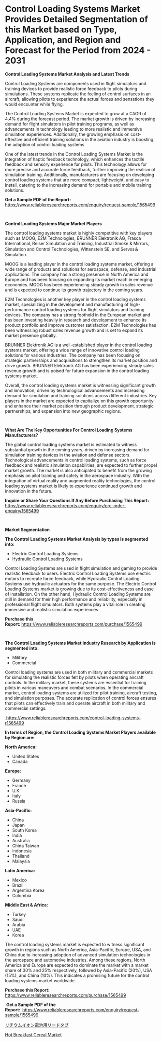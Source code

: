 <p><h1>Control Loading Systems Market Provides Detailed Segmentation of this Market based on Type, Application, and Region and Forecast for the Period from 2024 - 2031</h1></p><p><strong>Control Loading Systems Market Analysis and Latest Trends</strong></p>
<p><p>Control Loading Systems are components used in flight simulators and training devices to provide realistic force feedback to pilots during simulations. These systems replicate the feeling of control surfaces in an aircraft, allowing pilots to experience the actual forces and sensations they would encounter while flying. </p><p>The Control Loading Systems Market is expected to grow at a CAGR of 4.4% during the forecast period. The market growth is driven by increasing demand for flight simulators in pilot training programs, as well as advancements in technology leading to more realistic and immersive simulation experiences. Additionally, the growing emphasis on cost-effective and efficient training solutions in the aviation industry is boosting the adoption of control loading systems.</p><p>One of the latest trends in the Control Loading Systems Market is the integration of haptic feedback technology, which enhances the tactile feedback and sensory experience for pilots. This technology allows for more precise and accurate force feedback, further improving the realism of simulation training. Additionally, manufacturers are focusing on developing control loading systems that are more compact, lightweight, and easy to install, catering to the increasing demand for portable and mobile training solutions.</p></p>
<p><strong>Get a Sample PDF of the Report:&nbsp;</strong> <a href="https://www.reliableresearchreports.com/enquiry/request-sample/1565499">https://www.reliableresearchreports.com/enquiry/request-sample/1565499</a></p>
<p>&nbsp;</p>
<p><strong>Control Loading Systems Major Market Players</strong></p>
<p><p>The control loading systems market is highly competitive with key players such as MOOG, E2M Technologies, BRUNNER Elektronik AG, Frasca International, Reiser Simulation and Training, Industrial Smoke & Mirrors, Simulation and Control Technologies, Wittenstein SE, and Servos＆Simulation. </p><p>MOOG is a leading player in the control loading systems market, offering a wide range of products and solutions for aerospace, defense, and industrial applications. The company has a strong presence in North America and Europe and has been focusing on expanding its market reach in emerging economies. MOOG has been experiencing steady growth in sales revenue and is expected to continue its growth trajectory in the coming years.</p><p>E2M Technologies is another key player in the control loading systems market, specializing in the development and manufacturing of high-performance control loading systems for flight simulators and training devices. The company has a strong foothold in the European market and has been investing heavily in research and development to enhance its product portfolio and improve customer satisfaction. E2M Technologies has been witnessing robust sales revenue growth and is set to expand its market presence globally.</p><p>BRUNNER Elektronik AG is a well-established player in the control loading systems market, offering a wide range of innovative control loading solutions for various industries. The company has been focusing on strategic partnerships and acquisitions to strengthen its market position and drive growth. BRUNNER Elektronik AG has been experiencing steady sales revenue growth and is poised for future expansion in the control loading systems market. </p><p>Overall, the control loading systems market is witnessing significant growth and innovation, driven by technological advancements and increasing demand for simulation and training solutions across different industries. Key players in the market are expected to capitalize on this growth opportunity and enhance their market position through product development, strategic partnerships, and expansion into new geographic regions.</p></p>
<p>&nbsp;</p>
<p><strong>What Are The Key Opportunities For Control Loading Systems Manufacturers?</strong></p>
<p><p>The global control loading systems market is estimated to witness substantial growth in the coming years, driven by increasing demand for simulation training devices in the aviation and defense sectors. Technological advancements in control loading systems, such as force feedback and realistic simulation capabilities, are expected to further propel market growth. The market is also anticipated to benefit from the growing emphasis on pilot training and safety in the aerospace industry. With the integration of virtual reality and augmented reality technologies, the control loading systems market is likely to experience continued growth and innovation in the future.</p></p>
<p><strong>Inquire or Share Your Questions If Any Before Purchasing This Report:</strong> <a href="https://www.reliableresearchreports.com/enquiry/pre-order-enquiry/1565499">https://www.reliableresearchreports.com/enquiry/pre-order-enquiry/1565499</a></p>
<p>&nbsp;</p>
<p><strong>Market Segmentation</strong></p>
<p><strong>The Control Loading Systems Market Analysis by types is segmented into:</strong></p>
<p><ul><li>Electric Control Loading Systems</li><li>Hydraulic Control Loading Systems</li></ul></p>
<p><p>Control Loading Systems are used in flight simulation and gaming to provide realistic feedback to users. Electric Control Loading Systems use electric motors to recreate force feedback, while Hydraulic Control Loading Systems use hydraulic actuators for the same purpose. The Electric Control Loading Systems market is growing due to its cost-effectiveness and ease of installation. On the other hand, Hydraulic Control Loading Systems are still in demand for their high performance and reliability, especially in professional flight simulators. Both systems play a vital role in creating immersive and realistic simulation experiences.</p></p>
<p><strong>Purchase this Report:&nbsp;</strong><a href="https://www.reliableresearchreports.com/purchase/1565499">https://www.reliableresearchreports.com/purchase/1565499</a></p>
<p>&nbsp;</p>
<p><strong>The Control Loading Systems Market Industry Research by Application is segmented into:</strong></p>
<p><ul><li>Military</li><li>Commercial</li></ul></p>
<p><p>Control loading systems are used in both military and commercial markets for simulating the realistic forces felt by pilots when operating aircraft controls. In the military market, these systems are essential for training pilots in various maneuvers and combat scenarios. In the commercial market, control loading systems are utilized for pilot training, aircraft testing, and simulation purposes. The accurate replication of control forces ensures that pilots can effectively train and operate aircraft in both military and commercial settings.</p></p>
<p><a href="https://www.reliableresearchreports.com/control-loading-systems-r1565499">&nbsp;https://www.reliableresearchreports.com/control-loading-systems-r1565499</a></p>
<p><strong>In terms of Region, the Control Loading Systems Market Players available by Region are:</strong></p>
<p>
    <p> <strong> North America: </strong>
        <ul>
            <li>United States</li>
            <li>Canada</li>
        </ul>
        </p> 
    <p> <strong> Europe: </strong>
        <ul>
            <li>Germany</li>
            <li>France</li>
            <li>U.K.</li>
            <li>Italy</li>
            <li>Russia</li>
        </ul>
        </p> 
    <p> <strong> Asia-Pacific: </strong>
        <ul>
            <li>China</li>
            <li>Japan</li>
            <li>South Korea</li>
            <li>India</li>
            <li>Australia</li>
            <li>China Taiwan</li>
            <li>Indonesia</li>
            <li>Thailand</li>
            <li>Malaysia</li>
        </ul>
        </p> 
    <p> <strong> Latin America: </strong>
        <ul>
            <li>Mexico</li>
            <li>Brazil</li>
            <li>Argentina Korea</li>
            <li>Colombia</li>
        </ul>
        </p> 
    <p> <strong> Middle East & Africa: </strong>
        <ul>
            <li>Turkey</li>
            <li>Saudi</li>
            <li>Arabia</li>
            <li>UAE</li>
            <li>Korea</li>
        </ul>
    </p>
    </p>
<p><p>The control loading systems market is expected to witness significant growth in regions such as North America, Asia-Pacific, Europe, USA, and China due to increasing adoption of advanced simulation technologies in the aerospace and automotive industries. Among these regions, North America and Europe are expected to dominate the market with a market share of 30% and 25% respectively, followed by Asia-Pacific (20%), USA (15%), and China (10%). This indicates a promising future for the control loading systems market worldwide.</p></p>
<p><strong>Purchase this Report: </strong><a href="https://www.reliableresearchreports.com/purchase/1565499">https://www.reliableresearchreports.com/purchase/1565499</a></p>
<p>&nbsp;<strong>Get a Sample PDF of the Report:&nbsp;&nbsp;</strong><a href="https://www.reliableresearchreports.com/enquiry/request-sample/1565499">https://www.reliableresearchreports.com/enquiry/request-sample/1565499</a></p>
<p><strong></strong></p>
<p><p><a href="https://github.com/JoanaNitzsche/Market-Research-Report-List-1/blob/main/2449751153339.md">リチウムイオン電池用リードタブ</a></p><p><a href="https://github.com/abdillahsp58/Market-Research-Report-List-1/blob/main/hot-breakfast-cereal-market.md">Hot Breakfast Cereal Market</a></p></p>